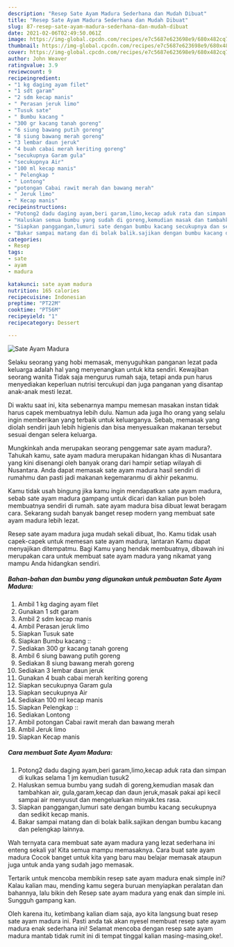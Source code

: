 ```yaml
---
description: "Resep Sate Ayam Madura Sederhana dan Mudah Dibuat"
title: "Resep Sate Ayam Madura Sederhana dan Mudah Dibuat"
slug: 87-resep-sate-ayam-madura-sederhana-dan-mudah-dibuat
date: 2021-02-06T02:49:50.061Z
image: https://img-global.cpcdn.com/recipes/e7c5687e623698e9/680x482cq70/sate-ayam-madura-foto-resep-utama.jpg
thumbnail: https://img-global.cpcdn.com/recipes/e7c5687e623698e9/680x482cq70/sate-ayam-madura-foto-resep-utama.jpg
cover: https://img-global.cpcdn.com/recipes/e7c5687e623698e9/680x482cq70/sate-ayam-madura-foto-resep-utama.jpg
author: John Weaver
ratingvalue: 3.9
reviewcount: 9
recipeingredient:
- "1 kg daging ayam filet"
- "1 sdt garam"
- "2 sdm kecap manis"
- " Perasan jeruk limo"
- "Tusuk sate"
- " Bumbu kacang "
- "300 gr kacang tanah goreng"
- "6 siung bawang putih goreng"
- "8 siung bawang merah goreng"
- "3 lembar daun jeruk"
- "4 buah cabai merah keriting goreng"
- "secukupnya Garam gula"
- "secukupnya Air"
- "100 ml kecap manis"
- " Pelengkap "
- " Lontong"
- "potongan Cabai rawit merah dan bawang merah"
- " Jeruk limo"
- " Kecap manis"
recipeinstructions:
- "Potong2 dadu daging ayam,beri garam,limo,kecap aduk rata dan simpan di kulkas selama 1 jm kemudian tusuk2"
- "Haluskan semua bumbu yang sudah di goreng,kemudian masak dan tambahkan air, gula,garam,kecap dan daun jeruk,masak pakai api kecil sampai air menyusut dan mengeluarkan minyak.tes rasa."
- "Siapkan panggangan,lumuri sate dengan bumbu kacang secukupnya dan sedikit kecap manis."
- "Bakar sampai matang dan di bolak balik.sajikan dengan bumbu kacang dan pelengkap lainnya."
categories:
- Resep
tags:
- sate
- ayam
- madura

katakunci: sate ayam madura 
nutrition: 165 calories
recipecuisine: Indonesian
preptime: "PT22M"
cooktime: "PT56M"
recipeyield: "1"
recipecategory: Dessert

---
```



![Sate Ayam Madura](https://img-global.cpcdn.com/recipes/e7c5687e623698e9/680x482cq70/sate-ayam-madura-foto-resep-utama.jpg)

Selaku seorang yang hobi memasak, menyuguhkan panganan lezat pada keluarga adalah hal yang menyenangkan untuk kita sendiri. Kewajiban seorang  wanita Tidak saja mengurus rumah saja, tetapi anda pun harus menyediakan keperluan nutrisi tercukupi dan juga panganan yang disantap anak-anak mesti lezat.

Di waktu  saat ini, kita sebenarnya mampu memesan masakan instan tidak harus capek membuatnya lebih dulu. Namun ada juga lho orang yang selalu ingin memberikan yang terbaik untuk keluarganya. Sebab, memasak yang diolah sendiri jauh lebih higienis dan bisa menyesuaikan makanan tersebut sesuai dengan selera keluarga. 



Mungkinkah anda merupakan seorang penggemar sate ayam madura?. Tahukah kamu, sate ayam madura merupakan hidangan khas di Nusantara yang kini disenangi oleh banyak orang dari hampir setiap wilayah di Nusantara. Anda dapat memasak sate ayam madura hasil sendiri di rumahmu dan pasti jadi makanan kegemaranmu di akhir pekanmu.

Kamu tidak usah bingung jika kamu ingin mendapatkan sate ayam madura, sebab sate ayam madura gampang untuk dicari dan kalian pun boleh membuatnya sendiri di rumah. sate ayam madura bisa dibuat lewat beragam cara. Sekarang sudah banyak banget resep modern yang membuat sate ayam madura lebih lezat.

Resep sate ayam madura juga mudah sekali dibuat, lho. Kamu tidak usah capek-capek untuk memesan sate ayam madura, lantaran Kamu dapat menyajikan ditempatmu. Bagi Kamu yang hendak membuatnya, dibawah ini merupakan cara untuk membuat sate ayam madura yang nikamat yang mampu Anda hidangkan sendiri.

<!--inarticleads1-->

##### Bahan-bahan dan bumbu yang digunakan untuk pembuatan Sate Ayam Madura:

1. Ambil 1 kg daging ayam filet
1. Gunakan 1 sdt garam
1. Ambil 2 sdm kecap manis
1. Ambil  Perasan jeruk limo
1. Siapkan Tusuk sate
1. Siapkan  Bumbu kacang ::
1. Sediakan 300 gr kacang tanah goreng
1. Ambil 6 siung bawang putih goreng
1. Sediakan 8 siung bawang merah goreng
1. Sediakan 3 lembar daun jeruk
1. Gunakan 4 buah cabai merah keriting goreng
1. Siapkan secukupnya Garam gula
1. Siapkan secukupnya Air
1. Sediakan 100 ml kecap manis
1. Siapkan  Pelengkap ::
1. Sediakan  Lontong
1. Ambil potongan Cabai rawit merah dan bawang merah
1. Ambil  Jeruk limo
1. Siapkan  Kecap manis




<!--inarticleads2-->

##### Cara membuat Sate Ayam Madura:

1. Potong2 dadu daging ayam,beri garam,limo,kecap aduk rata dan simpan di kulkas selama 1 jm kemudian tusuk2
1. Haluskan semua bumbu yang sudah di goreng,kemudian masak dan tambahkan air, gula,garam,kecap dan daun jeruk,masak pakai api kecil sampai air menyusut dan mengeluarkan minyak.tes rasa.
1. Siapkan panggangan,lumuri sate dengan bumbu kacang secukupnya dan sedikit kecap manis.
1. Bakar sampai matang dan di bolak balik.sajikan dengan bumbu kacang dan pelengkap lainnya.




Wah ternyata cara membuat sate ayam madura yang lezat sederhana ini enteng sekali ya! Kita semua mampu memasaknya. Cara buat sate ayam madura Cocok banget untuk kita yang baru mau belajar memasak ataupun juga untuk anda yang sudah jago memasak.

Tertarik untuk mencoba membikin resep sate ayam madura enak simple ini? Kalau kalian mau, mending kamu segera buruan menyiapkan peralatan dan bahannya, lalu bikin deh Resep sate ayam madura yang enak dan simple ini. Sungguh gampang kan. 

Oleh karena itu, ketimbang kalian diam saja, ayo kita langsung buat resep sate ayam madura ini. Pasti anda tak akan nyesel membuat resep sate ayam madura enak sederhana ini! Selamat mencoba dengan resep sate ayam madura mantab tidak rumit ini di tempat tinggal kalian masing-masing,oke!.

